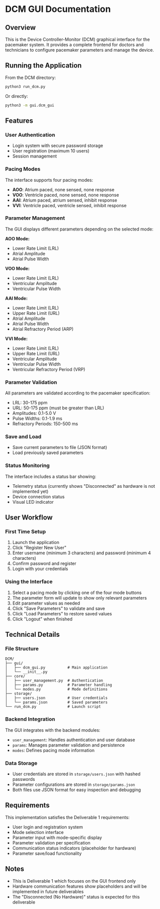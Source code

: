 # DCM GUI Documentation

## Overview

This is the Device Controller-Monitor (DCM) graphical interface for the pacemaker system. It provides a complete frontend for doctors and technicians to configure pacemaker parameters and manage the device.

## Running the Application

From the DCM directory:
```bash
python3 run_dcm.py
```

Or directly:
```bash
python3 -m gui.dcm_gui
```

## Features

### User Authentication
- Login system with secure password storage 
- User registration (maximum 10 users)
- Session management

### Pacing Modes
The interface supports four pacing modes:
- **AOO**: Atrium paced, none sensed, none response
- **VOO**: Ventricle paced, none sensed, none response
- **AAI**: Atrium paced, atrium sensed, inhibit response
- **VVI**: Ventricle paced, ventricle sensed, inhibit response

### Parameter Management
The GUI displays different parameters depending on the selected mode:

**AOO Mode:**
- Lower Rate Limit (LRL)
- Atrial Amplitude
- Atrial Pulse Width

**VOO Mode:**
- Lower Rate Limit (LRL)
- Ventricular Amplitude
- Ventricular Pulse Width

**AAI Mode:**
- Lower Rate Limit (LRL)
- Upper Rate Limit (URL)
- Atrial Amplitude
- Atrial Pulse Width
- Atrial Refractory Period (ARP)

**VVI Mode:**
- Lower Rate Limit (LRL)
- Upper Rate Limit (URL)
- Ventricular Amplitude
- Ventricular Pulse Width
- Ventricular Refractory Period (VRP)

### Parameter Validation
All parameters are validated according to the pacemaker specification:
- LRL: 30-175 ppm
- URL: 50-175 ppm (must be greater than LRL)
- Amplitudes: 0.1-5.0 V
- Pulse Widths: 0.1-1.9 ms
- Refractory Periods: 150-500 ms

### Save and Load
- Save current parameters to file (JSON format)
- Load previously saved parameters

### Status Monitoring
The interface includes a status bar showing:
- Telemetry status (currently shows "Disconnected" as hardware is not implemented yet)
- Device connection status
- Visual LED indicator

## User Workflow

### First Time Setup
1. Launch the application
2. Click "Register New User"
3. Enter username (minimum 3 characters) and password (minimum 4 characters)
4. Confirm password and register
5. Login with your credentials

### Using the Interface
1. Select a pacing mode by clicking one of the four mode buttons
2. The parameter form will update to show only relevant parameters
3. Edit parameter values as needed
4. Click "Save Parameters" to validate and save
5. Click "Load Parameters" to restore saved values
6. Click "Logout" when finished

## Technical Details

### File Structure
```
DCM/
├── gui/
│   ├── dcm_gui.py          # Main application
│   └── __init__.py
├── core/
│   ├── user_management.py  # Authentication
│   ├── params.py           # Parameter handling
│   └── modes.py            # Mode definitions
├── storage/
│   ├── users.json          # User credentials
│   └── params.json         # Saved parameters
└── run_dcm.py              # Launch script
```

### Backend Integration
The GUI integrates with the backend modules:
- `user_management`: Handles authentication and user database
- `params`: Manages parameter validation and persistence
- `modes`: Defines pacing mode information

### Data Storage
- User credentials are stored in `storage/users.json` with hashed passwords
- Parameter configurations are stored in `storage/params.json`
- Both files use JSON format for easy inspection and debugging

## Requirements

This implementation satisfies the Deliverable 1 requirements:
- User login and registration system
- Mode selection interface
- Parameter input with mode-specific display
- Parameter validation per specification
- Communication status indicators (placeholder for hardware)
- Parameter save/load functionality

## Notes

- This is Deliverable 1 which focuses on the GUI frontend only
- Hardware communication features show placeholders and will be implemented in future deliverables
- The "Disconnected (No Hardware)" status is expected for this deliverable
